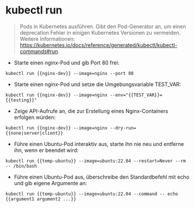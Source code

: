 # kubectl run

> Pods in Kubernetes ausführen. Gibt den Pod-Generator an, um einen deprecation Fehler in einigen Kubernetes Versionen zu vermeiden.
> Weitere Informationen: <https://kubernetes.io/docs/reference/generated/kubectl/kubectl-commands#run>.

- Starte einen nginx-Pod und gib Port 80 frei:

`kubectl run {{nginx-dev}} --image=nginx --port 80`

- Starte einen nginx-Pod und setze die Umgebungsvariable TEST_VAR:

`kubectl run {{nginx-dev}} --image=nginx --env="{{TEST_VAR}}={{testing}}"`

- Zeige API-Aufrufe an, die zur Erstellung eines Nginx-Containers erfolgen würden:

`kubectl run {{nginx-dev}} --image=nginx --dry-run={{none|server|client}}`

- Führe einen Ubuntu-Pod interaktiv aus, starte ihn nie neu und entferne ihn, wenn er beendet wird:

`kubectl run {{temp-ubuntu}} --image=ubuntu:22.04 --restart=Never --rm -- /bin/bash`

- Führe einen Ubuntu-Pod aus, überschreibe den Standardbefehl mit echo und gib eigene Argumente an:

`kubectl run {{temp-ubuntu}} --image=ubuntu:22.04 --command -- echo {{argument1 argument2 ...}}`
